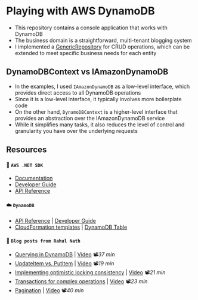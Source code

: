 # Playing with AWS DynamoDB

- This repository contains a console application that works with DynamoDB
- The business domain is a straightforward, multi-tenant blogging system
- I implemented a [GenericRepository](ConsoleDynamoDB/Repositories/GenericRepository.cs) for CRUD operations, which can be extended to meet specific business needs for each entity

## DynamoDBContext vs IAmazonDynamoDB

- In the examples, I used `IAmazonDynamoDB` as a low-level interface, which provides direct access to all DynamoDB operations
- Since it is a low-level interface, it typically involves more boilerplate code
- On the other hand, `DynamoDBContext` is a higher-level interface that provides an abstraction over the IAmazonDynamoDB service
- While it simplifies many tasks, it also reduces the level of control and granularity you have over the underlying requests

## Resources

#### 🧰 `AWS .NET SDK`

- [Documentation](https://docs.aws.amazon.com/sdk-for-net)
- [Developer Guide](https://docs.aws.amazon.com/sdk-for-net/v3/developer-guide/welcome.html)
- [API Reference](https://docs.aws.amazon.com/sdkfornet/v3/apidocs)

#### ☁️ `DynamoDB`

- [API Reference](https://docs.aws.amazon.com/amazondynamodb/latest/APIReference/Welcome.html) | [Developer Guide](https://docs.aws.amazon.com/amazondynamodb/latest/developerguide/Introduction.html)
- [CloudFormation templates](https://docs.aws.amazon.com/AWSCloudFormation/latest/UserGuide/template-guide.html) | [DynamoDB Table](https://docs.aws.amazon.com/AWSCloudFormation/latest/UserGuide/aws-resource-dynamodb-table.html)

#### 📓 `Blog posts from Rahul Nath`

- [Querying in DynamoDB](https://www.rahulpnath.com/blog/dynamodb-querying-dotnet) | [Video](https://youtu.be/iv6OKueqBd4) 📽️*37 min*
- [UpdateItem vs. PutItem](https://www.rahulpnath.com/blog/dynamodb-putitem-vs-updateitem-whats-the-difference) | [Video](https://youtu.be/VXNEaYZ1EXs) 📽️*19 min*
- [Implementing optimistic locking consistency](https://www.rahulpnath.com/blog/dynamodb-optimistic-locking) | [Video](https://youtu.be/k5eMcb0-nsI) 📽️*21 min*
- [Transactions for complex operations](https://www.rahulpnath.com/blog/amazon-dynamodb-transactions-dotnet) | [Video](https://youtu.be/kQ14L2pEZic) 📽️*23 min*
- [Pagination](https://www.rahulpnath.com/blog/dynamodb-pagination) | [Video](https://youtu.be/IXz04U73MxA) 📽️*40 min*